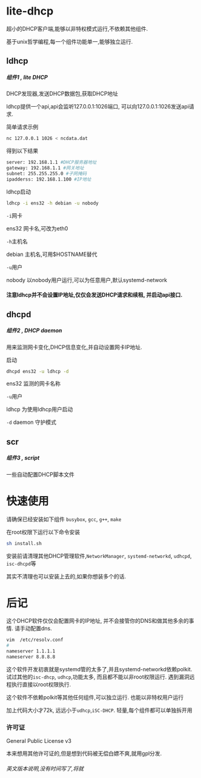 # lite-dhcp
超小的DHCP客户端,能够以非特权模式运行,不依赖其他组件.

基于unix哲学编程,每一个组件功能单一,能够独立运行.

## ldhcp
##### 组件1 , lite DHCP

DHCP发现器,发送DHCP数据包,获取DHCP地址

ldhcp提供一个api,api会监听127.0.0.1:1026端口, 可以向127.0.0.1:1026发送api请求.

简单请求示例

```bash
nc 127.0.0.1 1026 < ncdata.dat 
```

得到以下结果
```bash
server: 192.168.1.1 #DHCP服务器地址
gateway: 192.168.1.1 #网关地址
subnet: 255.255.255.0 #子网掩码
ipadderss: 192.168.1.100 #IP地址
```

ldhcp启动

```bash
ldhcp -i ens32 -h debian -u nobody
```
`-i`网卡

ens32 网卡名,可改为eth0

`-h`主机名

debian 主机名,可用$HOSTNAME替代

`-u`用户

nobody 以nobody用户运行,可以为任意用户,默认systemd-network

#### 注意ldhcp并不会设置IP地址,仅仅会发送DHCP请求和续租, 并启动api接口.

## dhcpd
##### 组件2 , DHCP daemon

用来监测网卡变化,DHCP信息变化,并自动设置网卡IP地址.

启动
```bash
dhcpd ens32 -u ldhcp -d 
```

ens32 监测的网卡名称

`-u`用户

ldhcp 为使用ldhcp用户启动

`-d` daemon 守护模式

## scr
##### 组件3 , script

一些自动配置DHCP脚本文件

# 快速使用

请确保已经安装如下组件
`busybox`, `gcc`, `g++`, `make`

在root权限下运行以下命令安装

```bash
sh install.sh
```

安装前请清理其他DHCP管理软件,`NetworkManager`, `systemd-networkd`, `udhcpd`, `isc-dhcpd`等

其实不清理也可以安装上去的,如果你想装多个的话.

# 后记
这个DHCP软件仅仅会配置网卡的IP地址, 并不会接管你的DNS和做其他多余的事情. 请手动配置dns.

```bash
vim  /etc/resolv.conf
#
nameserver 1.1.1.1
nameserver 8.8.8.8
```

这个软件开发初衷就是systemd管的太多了,并且systemd-networkd依赖polkit. 试过其他的`isc-dhcp`, `udhcp`,功能太多, 而且都不能以非root权限运行. 遇到漏洞远程执行直接以root权限执行.

这个软件不依赖polkit等其他任何组件,可以独立运行. 也能以非特权用户运行

加上代码大小才72k, 远远小于`udhcp`,`iSC-DHCP`. 轻量,每个组件都可以单独拆开用

### 许可证
General Public License v3

本来想用其他许可证的,但是想到代码被无偿白嫖不爽,就用gpl分发.

###### 英文版本说明,没有时间写了,将就
